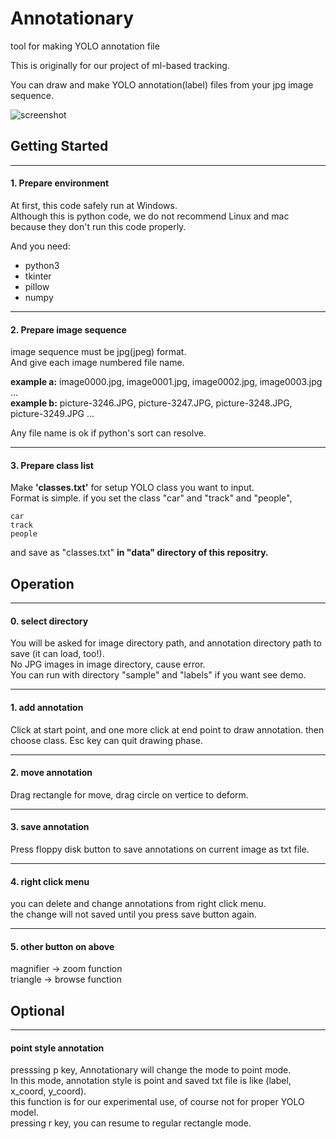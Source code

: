# Annotationary
tool for making YOLO annotation file  

This is originally for our project of ml-based tracking.

You can draw and make YOLO annotation(label) files from your jpg image sequence.

![screenshot](https://github.com/utagoeinc/Annotationary/blob/images/src/screenshot.PNG)

## Getting Started
___
#### 1. Prepare environment  
At first, this code safely run at Windows.  
Although this is python code, we do not recommend Linux and mac because they don't run this code properly.

And you need:  
- python3
- tkinter
- pillow
- numpy

___
#### 2. Prepare image sequence  
image sequence must be jpg(jpeg) format.  
And give each image numbered file name.  
	
__example a:__ image0000.jpg, image0001.jpg, image0002.jpg, image0003.jpg ...  
__example b:__ picture-3246.JPG, picture-3247.JPG, picture-3248.JPG, picture-3249.JPG ...  

Any file name is ok if python's sort can resolve.

___
#### 3. Prepare class list  
Make __'classes.txt'__ for setup YOLO class you want to input.  
Format is simple. if you set the class "car" and "track" and "people",

	car
	track
	people
	
and save as "classes.txt" __in "data" directory of this repositry.__  

## Operation
___
#### 0. select directory
You will be asked for image directory path, and annotation directory path to save (it can load, too!).  
No JPG images in image directory, cause error.  
You can run with directory "sample" and "labels" if you want see demo.
___
#### 1. add annotation  
Click at start point, and one more click at end point to draw annotation. then choose class.
Esc key can quit drawing phase.  
___
#### 2. move annotation  
Drag rectangle for move, drag circle on vertice to deform.  
___
#### 3. save annotation
Press floppy disk button to save annotations on current image as txt file.  
___
#### 4. right click menu  
you can delete and change annotations from right click menu.  
the change will not saved until you press save button again.  
___
#### 5. other button on above
magnifier -> zoom function  
triangle -> browse function  


## Optional
___
#### point style annotation
presssing p key, Annotationary will change the mode to point mode.  
In this mode, annotation style is point and saved txt file is like (label, x_coord, y_coord).  
this function is for our experimental use, of course not for proper YOLO model.  
pressing r key, you can resume to regular rectangle mode.  